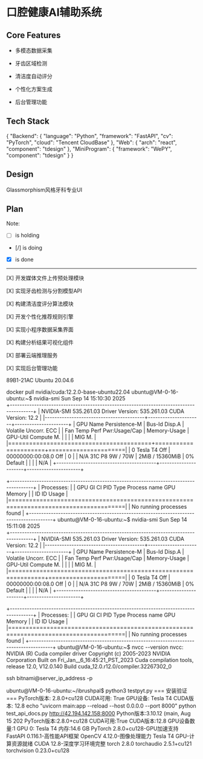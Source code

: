 # 口腔健康AI辅助系统

## Core Features

- 多模态数据采集

- 牙齿区域检测

- 清洁度自动评分

- 个性化方案生成

- 后台管理功能

## Tech Stack

{
  "Backend": {
    "language": "Python",
    "framework": "FastAPI",
    "cv": "PyTorch",
    "cloud": "Tencent CloudBase"
  },
  "Web": {
    "arch": "react",
    "component": "tdesign"
  },
  "MiniProgram": {
    "framework": "WePY",
    "component": "tdesign"
  }
}

## Design

Glassmorphism风格牙科专业UI

## Plan

Note: 

- [ ] is holding
- [/] is doing
- [X] is done

---

[X] 开发媒体文件上传预处理模块

[X] 实现牙齿检测与分割模型API

[X] 构建清洁度评分算法模块

[X] 开发个性化推荐规则引擎

[X] 实现小程序数据采集界面

[X] 构建分析结果可视化组件

[X] 部署云端推理服务

[X] 实现后台管理功能

89B1-21AC
Ubuntu 20.04.6

  docker pull nvidia/cuda:12.2.0-base-ubuntu22.04
ubuntu@VM-0-16-ubuntu:~$ nvidia-smi
Sun Sep 14 15:10:30 2025       
+---------------------------------------------------------------------------------------+
| NVIDIA-SMI 535.261.03             Driver Version: 535.261.03   CUDA Version: 12.2     |
|-----------------------------------------+----------------------+----------------------+
| GPU  Name                 Persistence-M | Bus-Id        Disp.A | Volatile Uncorr. ECC |
| Fan  Temp   Perf          Pwr:Usage/Cap |         Memory-Usage | GPU-Util  Compute M. |
|                                         |                      |               MIG M. |
|=========================================+======================+======================|
|   0  Tesla T4                       Off | 00000000:00:08.0 Off |                    0 |
| N/A   31C    P8               9W /  70W |      2MiB / 15360MiB |      0%      Default |
|                                         |                      |                  N/A |
+-----------------------------------------+----------------------+----------------------+
                                                                                         
+---------------------------------------------------------------------------------------+
| Processes:                                                                            |
|  GPU   GI   CI        PID   Type   Process name                            GPU Memory |
|        ID   ID                                                             Usage      |
|=======================================================================================|
|  No running processes found                                                           |
+---------------------------------------------------------------------------------------+
ubuntu@VM-0-16-ubuntu:~$ nvidia-smi
Sun Sep 14 15:11:08 2025       
+---------------------------------------------------------------------------------------+
| NVIDIA-SMI 535.261.03             Driver Version: 535.261.03   CUDA Version: 12.2     |
|-----------------------------------------+----------------------+----------------------+
| GPU  Name                 Persistence-M | Bus-Id        Disp.A | Volatile Uncorr. ECC |
| Fan  Temp   Perf          Pwr:Usage/Cap |         Memory-Usage | GPU-Util  Compute M. |
|                                         |                      |               MIG M. |
|=========================================+======================+======================|
|   0  Tesla T4                       Off | 00000000:00:08.0 Off |                    0 |
| N/A   31C    P8               9W /  70W |      2MiB / 15360MiB |      0%      Default |
|                                         |                      |                  N/A |
+-----------------------------------------+----------------------+----------------------+
                                                                                         
+---------------------------------------------------------------------------------------+
| Processes:                                                                            |
|  GPU   GI   CI        PID   Type   Process name                            GPU Memory |
|        ID   ID                                                             Usage      |
|=======================================================================================|
|  No running processes found                                                           |
+---------------------------------------------------------------------------------------+
ubuntu@VM-0-16-ubuntu:~$ nvcc --version
nvcc: NVIDIA (R) Cuda compiler driver
Copyright (c) 2005-2023 NVIDIA Corporation
Built on Fri_Jan__6_16:45:21_PST_2023
Cuda compilation tools, release 12.0, V12.0.140
Build cuda_12.0.r12.0/compiler.32267302_0

ssh bitnami@server_ip_address -p

ubuntu@VM-0-16-ubuntu:~/ibrushpal$ python3 testpyt.py
=== 安装验证 ===
PyTorch版本: 2.8.0+cu128
CUDA可用: True
GPU设备: Tesla T4
CUDA版本: 12.8
echo "uvicorn main:app --reload --host 0.0.0.0 --port 8000"
python test_api_docs.py http://42.194.142.158:8000
Python版本:3.10.12 (main, Aug 15 202
PyTorch版本:2.8.0+cu128
CUDA可用:True
CUDA版本:12.8
GPU设备数量:1
GPU 0: Tesla T4
内存:14.6 GB
PyTorch 2.8.0+cu128-GPU加速支持
FastAPI 0.116.1-高性能API框架
OpenCV 4.12.0-图像处理能力
Tesla T4 GPU-计算资源就绪
CUDA 12.8-深度学习环境完整
torch 2.8.0
torchaudio 2.5.1+cu121
torchvision 0.23.0+cu128
